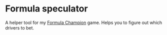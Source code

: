 # Formula speculator
A helper tool for my [Formula Champion](https://github.com/tommiseppanen/formula-champion) game. Helps you to figure out which drivers to bet.
